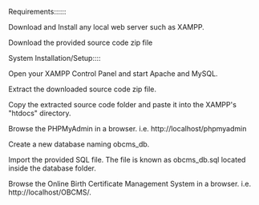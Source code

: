 Requirements::::::

Download and Install any local web server such as XAMPP.

Download the provided source code zip file

System Installation/Setup::::


Open your XAMPP Control Panel and start Apache and MySQL.

Extract the downloaded source code zip file.

Copy the extracted source code folder and paste it into the XAMPP's "htdocs" directory.

Browse the PHPMyAdmin in a browser. i.e. http://localhost/phpmyadmin

Create a new database naming obcms_db.

Import the provided SQL file. The file is known as obcms_db.sql located inside the database folder.

Browse the Online Birth Certificate Management System in a browser. i.e. http://localhost/OBCMS/.
